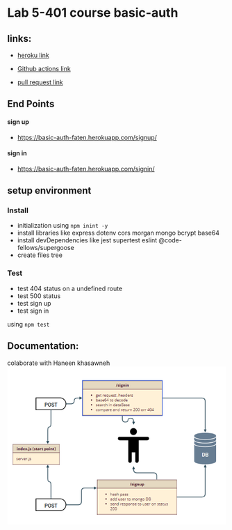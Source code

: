 
# Lab 5-401 course basic-auth

## links:
- [heroku link](https://basic-auth-faten.herokuapp.com/)

- [Github actions link](https://github.com/Fatensamman/basic-auth/actions)

- [pull request link](https://github.com/Fatensamman/basic-auth/pull/1)

## End Points
#### sign up
-  https://basic-auth-faten.herokuapp.com/signup/

#### sign in
- https://basic-auth-faten.herokuapp.com/signin/


## setup  environment

### Install
- initialization using  `npm inint -y`
- install libraries like express dotenv cors morgan mongo bcrypt base64
- install devDependencies like jest supertest eslint @code-fellows/supergoose
- create files tree

### Test
- test 404 status  on a undefined route
- test 500 status 
- test sign up
- test sign in
     
 using `npm test `


 ## Documentation:
 colaborate with Haneen khasawneh
 ![UML](4.PNG)